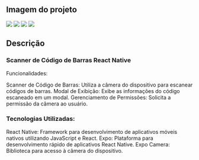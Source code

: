 
## Imagem do projeto

<img src='./src/img/img1.jpg'>
<img src='./src/img/img2.jpg'>
<img src='./src/img/img3.jpg'>
<img src='./src/img/img4.jpg'>

## Descrição
### Scanner de Código de Barras React Native
Funcionalidades:

Scanner de Código de Barras: Utiliza a câmera do dispositivo para escanear códigos de barras.
Modal de Exibição: Exibe as informações do código escaneado em um modal.
Gerenciamento de Permissões: Solicita a permissão da câmera ao usuário.

### Tecnologias Utilizadas:

React Native: Framework para desenvolvimento de aplicativos móveis nativos utilizando JavaScript e React.
Expo: Plataforma para desenvolvimento rápido de aplicativos React Native.
Expo Camera: Biblioteca para acesso à câmera do dispositivo.
